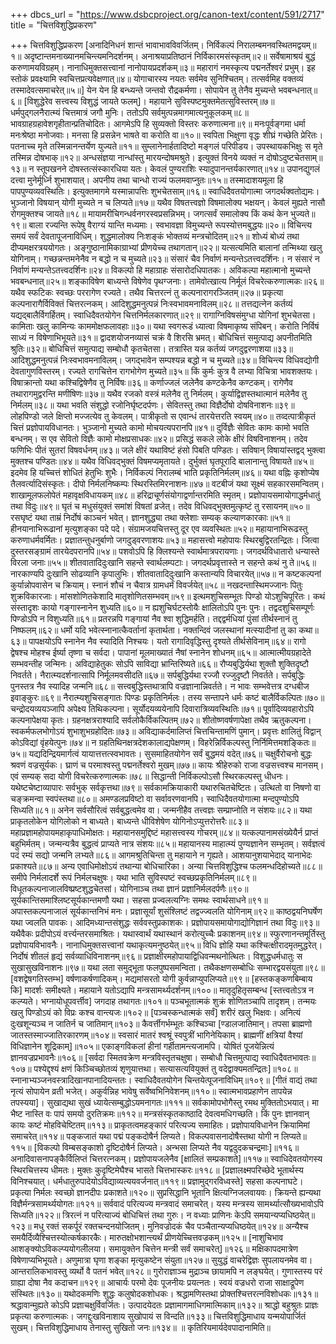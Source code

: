 +++
dbcs_url = "https://www.dsbcproject.org/canon-text/content/591/2717"
title = "चित्तविशुद्धिप्रकरण"

+++
चित्तविशुद्धिप्रकरण
[अनादिनिधनं शान्तं भावाभावविवर्जितम्। 
निर्विकल्पं निरालम्बमनवस्थितमद्वयम्॥१॥
अदृष्टान्तमनाख्यानमचिन्त्यमनिदर्शनम्। 
अनाश्रयाप्रतिष्ठानं निर्विकारमसंस्कृतम्॥२॥
सर्वेषामाश्रयं बुद्धं करुणामयविग्रहम्।
नानाधिमुक्तसत्त्वानां नानोपायप्रदर्शकम्॥३॥
महारागं नमस्कृत्य पद्मनर्तेश्वरं प्रभुम्। 
इह स्तोकं प्रवक्ष्यामि स्वचित्तप्रत्यवेक्षणात्॥४॥
योगाचारस्य नयतः सर्वमेव सुनिश्चितम्। 
तत्सर्वमिह वक्तव्यं तस्मादेवत्समाचरेत्॥५॥]
येन येन हि बन्ध्यन्ते जन्तवो रौद्रकर्मणा। 
सोपायेन तु तेनैव मुच्यन्ते भवबन्धनात्॥६॥
[विशुद्धेरेव सत्त्वस्य विशुद्धं जायते फलम्]।
महायाने सुविस्पष्टमुक्तमेतत्सुविस्तरम्॥७॥
धर्मपुद्गलनैरात्म्यं चित्तमात्रं जगौ मुनिः। 
ततोऽपि सर्वमुत्पन्नमागमात्यनुकूलकम्॥८॥
भावग्राहग्रहावेशगृहीतान्प्रतिचोदितः। 
आगमेऽपि हि सुव्यक्तो विस्तरः करुणात्मना॥९॥
मनःपूर्वङ्गमा धर्मा मनःश्रेष्ठा मनोजवाः। 
मनसा हि प्रसन्नेन भाषते वा करोति वा॥१०॥
स्वपिता भिक्षुणा वृद्धः शीघ्रं गच्छेति प्रेरितः। 
पतनाच्च मृते तस्मिन्नानन्तर्येण युज्यते॥११॥
सुम्लानेनार्हतादिष्टो मङ्गलं परिपीडय। 
उपस्थायकभिक्षुः स मृते तस्मिन्न दोषभाक्॥१२॥
अन्धसंज्ञया नान्धांस्तु मारयन्दोषमश्रुते। 
इत्युक्तं विनये व्यक्तं न दोषोऽदुष्टचेतसाम्॥१३॥
न स्तूपखनने दोषस्तत्संस्कारधिया यतः। 
केवलं पुण्यराशिः स्यादुपानन्तर्यकारणात्॥१४॥
उपानद्युगलं दत्त्वा मुनेर्मूर्ध्नि शुभाशयात्। 
अपनीय तथा चान्धो राज्यं फलमवाप्नुतः॥१५॥
तस्मादाशयमूला हि पापपुण्यव्यवस्थितिः। 
इत्युक्तमागमे यस्मान्नापत्तिः शुभचेतसाम्॥१६॥
स्वाधिदैवतयोगात्मा जगदर्थक्वतोद्यमः। 
भुञ्जानो विषयान् योगी मुच्यते न च लिप्यते॥१७॥
यथैव विषतत्त्वज्ञो विषमालोक्य भक्षयन्। 
केवलं मुह्यते नासौ रोगमुक्तश्च जायते॥१८॥
मायामरीचिगन्धर्वनगरस्वप्रसन्निभम्। 
जगत्सर्वं समालोक्य किं कथं केन भुज्यते॥१९॥
बाला रज्यन्ति रूपेषु वैराग्यं यान्ति मध्यमाः। 
स्वभावज्ञा विमुच्यन्ते रूपस्योत्तमबुद्धयः॥२०॥
विचिन्त्य समयं सर्वं देवतापूजनाविधिम्। 
शुद्धमालोक्य निःशङ्कं भोक्तव्यं मन्त्रचोदितम्॥२१॥
शोध्यं बोध्यं तथा दीप्यमक्षरत्रययोगतः। 
अङ्गुष्ठानामिकाग्राभ्यां प्रीणयेच्च तथागतान्॥२२॥
यत्सत्यमिति बालानां तन्मिथ्या खलु योगिनाम्। 
गच्छन्नन्तमनेनैव न बद्धो न च मुच्यते॥२३॥
संसारं चैव निर्वाणं मन्यन्तेऽतत्त्वदर्शिनः। 
न संसारं न निर्वाणं मन्यन्तेऽतत्त्वदर्शिनः॥२४॥
विकल्पो हि महाग्राहः संसारोदधिपातकः। 
अविकल्पा महात्मानो मुच्यन्ते भवबन्धनात्॥२५॥
शङ्काविषेण बाध्यन्ते विषेणेव पृथग्जनाः। 
तामेवोत्खात्य निर्मूलं विचरेत्करुणात्मकः॥२६॥
यथैव स्फटिकः स्वच्छः पररागेण रज्यते। 
तथैव चित्तरत्नं तु कल्पनारागरञ्जितम्॥२७॥
प्रकृत्या कल्पनारागैर्विविक्तं चित्तरत्नकम्। 
आदिशुद्धमनुत्पन्नं निःस्वभावमनाविलम्॥२८॥
तत्तद्यत्नेन कर्तव्यं यद्यद्बालैर्विगर्हितम्। 
स्वाधिदैवतयोगेन चित्तनिर्मलकारणात्॥२९॥
रागाग्निविषसंमुग्धा योगिनां शुभचेतसा। 
कामिताः खलु कामिन्यः काममोक्षफलावहाः॥३०॥
यथा स्वगरूडं ध्यात्वा विषमाकृष्य संपिबन्। 
करोति निर्विषं साध्यं न विषेणाभिभूयते॥३१॥
द्वादशयोजनव्यासं चक्रं वै शिरसि भ्रमत्। 
बोधिचित्तं समुत्पाद्य अपनीतमिति श्रुतिः॥३२॥
बोधिचित्तं समुत्पाद्य सम्बोधौ कृतचेतसा। 
तत्रास्ति यन्न कर्तव्यं जगदुद्वरणाशया॥३३॥
आदिशुद्धमनुत्पन्नं निःस्वभावमनाविलम्। 
जगद्भावेन सम्पश्यन्न बद्धो न च मुच्यते॥३४॥
विचिन्त्य विधिवद्योगी देवतागुणविस्तरम्। 
रज्यते रागचित्तेन रागभोगेण मुच्यते॥३५॥
किं कुर्मः कुत्र वै लभ्या विचित्रा भावशक्तयः। 
विषाक्रान्तो यथा कश्चिद्विषेणैव तु निर्विषः॥३६॥
कर्णाज्जलं जलेनैव कण्टकेनैव कण्टकम्। 
रागेणैव तथारागमुद्वरन्ति मणीषिणः॥३७॥
यथैव रजको वस्त्रं मलेनैव तु निर्मलम्। 
कुर्याद्विज्ञस्तथात्मानं मलेनैव तु निर्मलम्॥३८॥
यथा भवति संशुद्धो रजोनिर्घृष्टदर्पणः। 
सेवितस्तु तथा विज्ञैर्दोषो दोषविनाशनः॥३९॥
लोहपिण्डो जले क्षिप्तो मज्जत्येव तु केवलम्। 
पात्रीकृतो स एवान्धं तारयेत्तरति स्वयम्॥४०॥
तव्दत्पात्रीकृतं चित्तं प्रज्ञोपायविधानतः। 
भुञ्जानो मुच्यते कामो मोचयत्यपरानपि॥४१॥
दुर्विज्ञैः सेवितः कामः कामो भवति बन्धनम्। 
स एव सेवितो विज्ञैः कामो मोक्षप्रसाधकः॥४२॥
प्रसिद्धं सकले लोके क्षीरं विषविनाशनम्। 
तदेव फणिभिः पीतं सुतरां विषवर्धनम्॥४३॥
जले क्षीरं यथाविष्टं हंसो पिबति पण्डितः। 
सविषान् विषायांस्तद्वद् भुक्त्वा मुक्तश्च पण्डितः॥४४॥
यथैव विधिवद्भुक्तं विषमप्यमृतायते। 
दुर्भुक्तं घृतपूरादि बालानान्तु विषायते॥४५॥
इदमेव हि यच्चित्तं शोधितं हेतुभिः शुभैः। 
निर्विकल्पं निरालम्बं भाति प्रकृतिनिर्मलम्॥४६॥
यथा वह्निः कृशोप्येष तैलवर्त्यादिसंस्कृतः। 
दीपो निर्मलनिष्कम्पः स्थिरस्तिमिरनाशनः॥४७॥
वटबीजं यथा सूक्ष्मं सहकारसमन्वितम्। 
शाखामूलफलोपेतं महावृक्षविधायकम्॥४८॥
हरिद्राचूर्णसंयोगाद्वर्णान्तरमिति स्मृतम्। 
प्रज्ञोपायसमायोगाद्धर्मधातुं तथा विदुः॥४९॥
घृतं च मधुसंयुक्तं समांशं विषतां व्रजेत्।
तदेव विधिवद्भुक्तमुत्कृष्टं तु रसायनम्॥५०॥
रसघृष्टं यथा ताम्रं निर्दोषं काञ्चनं भवेत्। 
ज्ञानशुद्ध्या तथा क्लेशाः सम्यक् कल्याणकारकाः॥५१॥
हीनयानाभिरूढानां मृत्युशङ्का पदे पदे। 
संग्रामजयचित्तस्तु दूर एव व्यवस्थितः॥५२॥
महायानाभिरूढस्तु करुणाधर्मवर्मितः। 
प्रज्ञातन्तुधनुर्बाणो जगदुड्वरणाशयः॥५३॥
महासत्त्वो महोपायः स्थिरबुद्विरतन्द्रितः। 
जित्वा दुस्तरसङ्ग्रामं तारयेदपरानपि॥५४॥
पशवोऽपि हि क्लिश्यन्ते स्वार्थमात्रपरायणाः। 
जगदर्थविधातारो धन्यास्ते विरला जनाः॥५५॥
शीतवातादिदुःखानि सहन्ते स्वार्थलम्पटाः। 
जगदर्थप्रवृत्तास्ते न सहन्ते कथं नु ते॥५६॥
नारकाण्यपि दुःखानि सोढव्यानि कृपालुभिः। 
शीतवातादिदुःखानि कस्तान्यपि विचारयेत्॥५७॥
न कष्टकल्पनां कुर्यान्नोपवासेन च क्रियाम्। 
स्नानं शौचं न चैवात्र ग्रामधर्मं विवर्जयेत्॥५८॥
नखदन्तास्थिमज्जानः पितुः शुक्रविकारजाः। 
मांसशोणितकेशादि मातृशोणितसम्भवम्॥५९॥
इत्थमशुचिसम्भूतः पिण्डो योऽशुचिपूरितः। 
कथं संस्तादृशः कायो गङ्गास्नानेन शुध्यति॥६०॥
न ह्यशुचिर्घटस्तोयैः क्षालितोऽपि पुनः पुनः। 
तद्वदशुचिसम्पूर्णः पिण्डोऽपि न विशुध्यति॥६१॥
प्रतरन्नपि गङ्गायां नैव श्वा शुद्धिमर्हति। 
तद्दद्वर्मधियां पुंसां तीर्थस्नानं तु निष्फलम्॥६२॥
धर्मो यदि भवेत्स्नानात्कैवर्तानां कृतार्थता। 
नक्तन्दिवं जलस्थानां मत्स्यादीनां तु का कथा॥६३॥
पापक्षयोऽपि स्नानेन नैव स्यादिति निश्चयः। 
यतो रागादिवृद्धिस्तु दृश्यते तीर्थसेविनाम्॥६४॥
रागो द्वेषश्च मोहश्च ईर्ष्या तृष्णा च सर्वदा। 
पापानां मूलमाख्यातं नैषां स्नानेन शोधनम्॥६५॥
आत्मात्मीयग्रहादेते सम्भवन्तीह जन्मिनः। 
अविद्याहेतुकः सोऽपि साविद्या भ्रान्तिरिष्यते॥६६॥
रौप्यबुद्धिर्यथा शुक्तौ शुक्तिदृष्टौ निवर्तते। 
नैरात्म्यदर्शनात्सापि निर्मूलमवसीदति॥६७॥
सर्पबुद्धिर्यथा रज्जौ रज्जुदृष्टौ निवर्तते। 
सर्पबुद्धिः पुनस्तत्र नैव स्यादिह जन्मनि॥६८॥
सत्त्वबुद्धिस्तथात्रापि वज्रज्ञानान्निवर्तते। 
न भावः सम्भवेत्तत्र दग्धबीज इवाङ्कुरः॥६९॥
नैरात्म्यशुचिसङ्गातः पिण्डः प्रकृतिनिर्मलः। 
तस्य सन्तापने धर्मः कष्टं बालैर्विकल्पितः॥७०॥
चन्द्रोदयव्ययञ्जापि अपेक्ष्य तिथिकल्पना। 
सूर्योदयव्ययेनापि दिवारात्रिव्यवस्थितिः॥७१॥
पूर्वादिव्यवहारोऽपि कल्पनापेक्षया कृतः। 
ग्रहनक्षत्रराश्यादि सर्वलोकैर्विकल्पितम्॥७२॥
शीतोष्णवर्षणापेक्षा तथैव ऋतुकल्पना। 
स्वकर्मफलभोगोऽयं शुभाशुभग्रहोदितः॥७३॥
अविद्याकर्दमालिप्तं चित्तचिन्तामणिं पुमान्। 
प्रवृत्तः क्षालितुं विद्वान् कोऽविद्यां वृंहयेत्पुनः॥७४॥
न ग्रहतिथिनक्षत्रदेशकालाद्यपेक्षणम्। 
विहरेन्निर्विकल्पस्तु निर्निमित्तमशङ्कितः॥७५॥
यद्यदिन्द्रियमार्गत्वं यायात्तत्तत्स्वभावतः। 
सुसमाहितयोगेन सर्वं बुद्धमयं वदेत्॥७६॥
चक्षुर्वैरोचनो बुद्धः श्रवणं वज्रसूर्यकः। 
घ्राणं च परमाश्वस्तु पद्मनर्तेश्वरो मुखम्॥७७॥
कायः श्रीहेरुको राजा वज्रसत्त्वश्च मानसम्। 
एवं सम्यक् सदा योगी विचरेत्करुणात्मकः॥७८॥
सिद्धान्ती निर्विकल्पोऽसौ स्थिरकल्पस्तु धीधनः। 
यथेष्टचेष्टाव्यापारः सर्वभुक् सर्वकृत्तथा॥७९॥
सर्वकामक्रियाकारी यथारुचितचेष्टितः। 
उत्थितो वा निषणो वा चङ्क्रमन्वा स्वपंस्तथा॥८०॥
अमण्डलप्रविष्टो वा सर्वावरणवानपि। 
स्वाधिदैवतयोगात्मा मन्दपुण्योऽपि सिध्यति॥८१॥
अनेन सर्वसौरित्वं सर्वबुद्धत्वमेव वा।
जन्मनीहैव तत्त्वज्ञः सम्प्राप्नोति न संशयः॥८२॥
यथा प्राकृतलोकेन योगिलोको न बाध्यते। 
बाध्यन्ते धीविशेषेण योगिनोऽप्युत्तरोत्तरैः॥८३॥
महाप्रज्ञामहोपायमहाकृपाधिमोक्षतः। 
महायानसमुद्दिष्टं महासत्त्वस्य गोचरम्॥८४॥
यत्कल्पानामसंख्येयैर्न प्राप्तं बहुभिर्मतम्।
जन्मन्यत्रैव बुद्धत्वं प्राप्यते नात्र संशयः॥८५॥
महायानस्य माहात्म्यं पुण्यज्ञानेन सम्भृतम्। 
सर्वज्ञत्वं पदं रम्यं सद्यो जन्मनि लभ्यते॥८६॥
आगमश्रुतिचिन्ता तु महायाने न गृह्यते। 
आशयानुशयाभेदाद् यानाभेदः प्रकाश्यते॥८७॥
अन्य एवाधिमोक्षोऽयं तथान्या बोधिचारिका। 
अन्या चित्तविशुद्धिश्च फलमन्धदिहोच्यते॥८८॥
समीपे निर्मलादर्शे रूपं निर्मलचक्षुषः। 
यथा भाति सुविस्पष्टं स्वच्छप्रकृतिनिर्मलम्॥८९॥
विधूतकल्पनाजालविष्प्रष्टशुद्धचेतसां। 
योगिनाञ्च तथा ज्ञानं प्रज्ञानिर्मलदर्पणैः॥९०॥
सूर्यकान्तिसमाश्लिष्टसूर्यकान्तमणौ यथा। 
सहसा प्रज्वलत्यग्निः समथः स्वार्थसाधने॥९१॥
अपास्तकल्पनाजालं सूर्यकान्तनिभं मनः। 
प्रज्ञासूर्यां शुसंश्लिष्टं तद्वज्ज्वलति योगिनाम्॥९२॥
काष्ठद्वयनिघर्षेण यथा ज्वलति पावकः। 
आदिमध्यान्तसंशुद्धः सर्ववस्तुप्रकाशकः। 
प्रज्ञोपायसमायोगाद्योगिज्ञानं तथा विदुः॥९३॥
यथैवैकः प्रदीपोऽयं वर्त्त्यन्तरसमाश्रितः। 
यथास्वार्थं यथास्थानं करोत्युच्चैः प्रकाशनम्॥९४॥
स्फुरणानन्तमूर्तिस्तु प्रज्ञोपायविभावनैः। 
नानाधिमुक्तसत्त्वानां यथाकृत्यमनुष्ठयेत्॥९५॥
विधि ज्ञोहि यथा कश्चित्क्षीरादमृतमुद्धरेत्। 
निर्दोषं शीतलं हृद्यं सर्वव्याधिविनाशनम्॥९६॥
प्रज्ञाक्षीरमहोपायाद्विधिवन्मथनोत्थितः। 
विशुद्धधर्मधातुः स सुखासुखविनाशनः॥९७॥
यथा लता समुद्भूता फलपुष्पसमन्विता। 
तथैकक्षणसम्बोधिः सम्भारद्वयसंयुता॥९८॥
[वशद्वेषगतिस्तम्भ] वर्षणाकर्षणादिकम्। 
मद्यमांसरतो योगी कुर्वन्नाप्युपलिप्यते॥९९॥
[हस्तकङ्कणबिम्बाय कि] मादर्शः समीक्ष्यते। 
महायाने यतोऽद्यापि मन्त्रसामर्थ्यदर्शनम्॥१००॥
मातृदुहितृसम्बन्ध [स्तत्त्वतोऽत्र न कल्प्यते। 
भग्नायोधूपवर्त्तीव] जगदाह तथागतः॥१०१॥
पञ्चभूतात्मकं शुक्रं शोणितञ्चापि तादृशम्। 
तन्मयः खलु पिण्डोऽयं को विप्रः कश्च वान्त्यजः॥१०२॥
[पञ्चस्कन्धात्मकं सर्वं] शरीरं खलु भिक्षवः। 
अनित्यं दुःखशून्यञ्च न जातिर्न च जातिमान्॥१०३॥
कैवर्त्तीगर्भम्भूतः कश्चिञ्चा [ण्डालजातिमान्।
तपसा ब्राह्मणो जातस्तस्माज्जातिरकारणम्॥१०४॥
स्वसारं मातरं श्वश्रूं स्वपुत्रीं भागिनेयिकाम्। 
ब्राह्मणीं क्षत्रियां वैश्यां विधिज्ञानेन शूद्रिकाम्]॥१०५॥
एकाङ्गविकलां हीनां गर्हीतामन्त्यजामपि। 
योषितं पूजयेन्नित्यं ज्ञानवज्रप्रभावनैः॥१०६॥
[सर्वदा स्मितवक्रेण मन्त्रविस्तृतचक्षुषा।
सम्बोधौ चित्तमुत्पाद्य स्वाधिदैवतभावतः॥१०७॥
पश्येद्दृश्यं क्षणं किञ्चिच्छोतव्यं शृणुयात्तथा। 
सत्यासत्यवियुक्तं तु वदेद्वाक्यमतन्द्रितः]॥१०८॥
स्नानाभ्यञ्जनवस्त्रादिखानपानादियन्ततः। 
स्वाधिदैवतयोगेन चिन्तयेत्पूजनाविधिम्॥१०९॥
[गीतं वाद्यं तथा नृत्यं सोपायेन व्रती भजेत्। 
अकुर्वन्निह भावेषु सर्वेष्वभिनिवेशनम्॥११०॥
स्वात्मभावप्रहाणेन तापयेन्न तपस्यया]।
सुखाद्यथा सुखं ध्यायेत्सम्बुद्धोऽयमनागतः॥१११॥
सर्वकामोपभोगैस्तु रमथ मुक्तितोऽभयात्। 
मा भैष्ट नास्ति वः पापं समयो दुरतिक्रमः॥११२॥
मन्त्रसंस्कृतकाष्ठादि देवत्वमधिगच्छति। 
किं पुनः ज्ञानवान् कायः कष्टं मोहविचेष्टितम्॥११३॥
प्राकृतत्वमहङ्कारं परित्यज्य समाहितः। 
प्रज्ञोपायविधानेन क्रियामिमां समाचरेत्॥११४॥
पङ्कजातं यथा पद्मं पङ्कदोषैर्न लिप्यते। 
विकल्पवासनादोषैस्तथा योगी न लिप्यते॥११५॥
[विकल्पो विम्बसङ्काशो दृष्टिदोषैर्न लिप्यते। 
अन्भसा लिप्यते नैव यद्वदुदकचन्द्रमाः]॥११६॥
अनादिवासनापङ्कैर्विलिप्तं चित्तरत्नकम्। 
प्रज्ञोपायजलेनैव [क्षालितं सम्प्रकाशते]॥११७॥
स्वाधिदेवतयोगस्य स्थिरचित्तस्य धीमतः। 
मुक्तः कुदृष्टिमेघैश्च भासते चित्तभास्करः॥११८॥
[प्रज्ञालक्ष्मपरिच्छेदे भूतार्थस्य विनिश्चयात्। 
धर्मधातुरुपादेयोऽविद्याव्यत्ययवर्जनात्॥११९॥
प्रज्ञामुद्गरविध्वस्ते] सहसा कल्पनाघटे। 
प्रकृत्या निर्मलः स्वच्छो ज्ञानदीपः प्रकाशते॥१२०॥
सुप्रसिद्धानि भूतानि क्षित्यग्निजलवायवः। 
क्रियन्ते ह्यन्यथा विज्ञैर्मन्त्रसामर्थ्ययोगतः॥१२१॥
सर्ववादं परित्यज्य मन्त्रवादं समाचरेत्। 
यस्य मन्त्रस्य सामर्थ्यात्सौख्यभावोऽपि सिध्यति॥१२२॥
त्रिरत्नं न परित्याज्यं बोधिचित्तं तथा गुरुः। 
न वध्याः प्राणिनः केऽपि समयान्यप्यधिष्ठयेत्॥१२३॥
मधु रक्तं सकर्पूरं रक्तचन्दनयोजितम्। 
मुनिवज्रोदकं चैव पञ्चैतान्यप्यधिष्ठयेत्॥१२४॥
अन्यैश्च समयैर्दिव्यैश्चित्तस्योत्कर्षकारकैः। 
मारुतक्षोभशान्त्यर्थं प्रीणयेच्चित्तवज्रकम्॥१२५॥
[नाशुचिभाव आशङ्क्योऽविकल्प्ययोगलीलया। 
समायुक्तेन चित्तेन मन्त्री सर्वं समाचरेत्]॥१२६॥
मक्षिकापदमात्रेण विषेणाप्यभिभूयते। 
अणुमात्रा घृणा शङ्का मृत्युकष्टेन संयुता॥१२७॥
सुयुद्धं वाचरेद्विज्ञः सुपलायनमेव वा। 
आन्तरालिकभावस्तु व्यर्थो वै पतनं भवेत्॥१२८॥
गुरोराज्ञाञ्च मुद्राञ्च छायामपि न लङ्घयेत्। 
गुणास्तस्य परं ग्राह्या दोषा नैव कदाचन॥१२९॥
आचार्यः परमो देवः पूजनीयः प्रयत्नतः। 
स्वयं वज्रधरो राजा साक्षाद्रूपेण संस्थितः॥१३०॥
यथोदकमणिः शुद्धः कलुषोदकशोधकः। 
श्रद्धामणिस्तथा प्रोक्तश्चित्तरत्नविशोधकः॥१३१॥
श्रद्धावान्मुह्यते कोऽपि प्रज्ञाचक्षुर्विवर्जितः। 
उत्पादयेदतः प्रज्ञामागमाधिगमात्मिकाम्॥१३२॥
श्राद्धो बहुश्रुतः प्राज्ञः प्रकृत्या करुणात्मकः। 
जगद्दुःखविनाशाय सुखोपायं स विन्दति॥१३३॥
चित्तविशुद्धिमाधाय यन्मयोपार्जितं सुखम्।
चित्तविशुद्धिमाधाय तेनास्तु सुखितो जनः॥१३४॥
॥ कृतिरियमार्यदेवपादानामिति॥
